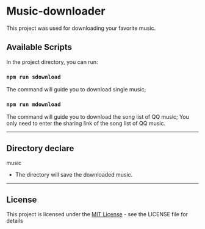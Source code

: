 # Music-downloader

This project was used for downloading your favorite music.

## Available Scripts

In the project directory, you can run:

### `npm run sdownload`

The command will guide you to download single music;

### `npm run mdownload`

The command will guide you to download the song list of QQ music;
You only need to enter the sharing link of the song list of QQ music.

---

## Directory declare

music

- The directory will save the downloaded music.

---

## License

This project is licensed under the [MIT License](./LICENSE) - see the LICENSE file for details
